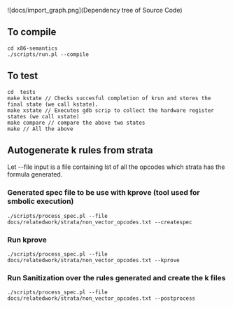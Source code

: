 ![docs/import_graph.png](Dependency tree of Source Code)

## To compile

```
cd x86-semantics
./scripts/run.pl --compile
```


## To test
```
cd  tests
make kstate // Checks succesful completion of krun and stores the final state (we call kstate).
make xstate // Executes gdb scrip to collect the hardware register states (we call xstate)
make compare // compare the above two states
make // All the above
```

## Autogenerate k rules from strata
Let --file input is a file containing lst of all the opcodes which strata has the formula generated.

### Generated spec file to be use with kprove (tool used for smbolic execution)
```
./scripts/process_spec.pl --file docs/relatedwork/strata/non_vector_opcodes.txt --createspec
```
### Run kprove
```
./scripts/process_spec.pl --file docs/relatedwork/strata/non_vector_opcodes.txt --kprove
```
### Run Sanitization over the rules generated and create the k files
```
./scripts/process_spec.pl --file docs/relatedwork/strata/non_vector_opcodes.txt --postprocess

